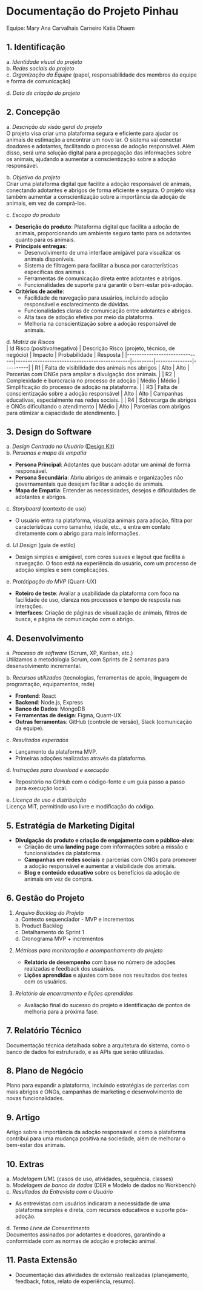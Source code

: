 # Documentação do Projeto Pinhau
Equipe:
Mary Ana Carvalhais Carneiro
Katia Dhaem

## 1. Identificação
a. *Identidade visual do projeto*  
b. *Redes sociais do projeto*  
c. *Organização da Equipe* (papel, responsabilidade dos membros da equipe e forma de comunicação)  

d. *Data de criação do projeto*  

## 2. Concepção
a. *Descrição da visão geral do projeto*  
   O projeto visa criar uma plataforma segura e eficiente para ajudar os animais de estimação a encontrar um novo lar. O sistema vai conectar doadores e adotantes, facilitando o processo de adoção responsável. Além disso, será uma solução digital para a propagação das informações sobre os animais, ajudando a aumentar a conscientização sobre a adoção responsável.

b. *Objetivo do projeto*  
   Criar uma plataforma digital que facilite a adoção responsável de animais, conectando adotantes e abrigos de forma eficiente e segura. O projeto visa também aumentar a conscientização sobre a importância da adoção de animais, em vez de comprá-los.

c. *Escopo do produto*  
   - **Descrição do produto**: Plataforma digital que facilita a adoção de animais, proporcionando um ambiente seguro tanto para os adotantes quanto para os animais.
   - **Principais entregas**:
     - Desenvolvimento de uma interface amigável para visualizar os animais disponíveis.
     - Sistema de filtragem para facilitar a busca por características específicas dos animais.
     - Ferramentas de comunicação direta entre adotantes e abrigos.
     - Funcionalidades de suporte para garantir o bem-estar pós-adoção.
   - **Critérios de aceite**:
     - Facilidade de navegação para usuários, incluindo adoção responsável e esclarecimento de dúvidas.
     - Funcionalidades claras de comunicação entre adotantes e abrigos.
     - Alta taxa de adoção efetiva por meio da plataforma.
     - Melhoria na conscientização sobre a adoção responsável de animais.

d. *Matriz de Riscos*  
   | Id Risco (positivo/negativo) | Descrição Risco (projeto, técnico, de negócio) | Impacto | Probabilidade | Resposta |
   |-------------------------------|-----------------------------------------------|---------|---------------|----------|
   | R1 | Falta de visibilidade dos animais nos abrigos | Alto | Alto | Parcerias com ONGs para ampliar a divulgação dos animais. |
   | R2 | Complexidade e burocracia no processo de adoção | Médio | Médio | Simplificação do processo de adoção na plataforma. |
   | R3 | Falta de conscientização sobre a adoção responsável | Alto | Alto | Campanhas educativas, especialmente nas redes sociais. |
   | R4 | Sobrecarga de abrigos e ONGs dificultando o atendimento | Médio | Alto | Parcerias com abrigos para otimizar a capacidade de atendimento. |

## 3. Design do Software
a. *Design Centrado no Usuário* ([Design Kit](https://www.designkit.org/methods.html))  
b. *Personas e mapa de empatia*  
   - **Persona Principal**: Adotantes que buscam adotar um animal de forma responsável.
   - **Persona Secundária**: Abriu abrigos de animais e organizações não governamentais que desejam facilitar a adoção de animais.
   - **Mapa de Empatia**: Entender as necessidades, desejos e dificuldades de adotantes e abrigos.

c. *Storyboard* (contexto de uso)  
   - O usuário entra na plataforma, visualiza animais para adoção, filtra por características como tamanho, idade, etc., e entra em contato diretamente com o abrigo para mais informações.

d. *UI Design* (guia de estilo)  
   - Design simples e amigável, com cores suaves e layout que facilita a navegação. O foco está na experiência do usuário, com um processo de adoção simples e sem complicações.

e. *Protótipação do MVP* (Quant-UX)  
   - **Roteiro de teste**: Avaliar a usabilidade da plataforma com foco na facilidade de uso, clareza nos processos e tempo de resposta nas interações.
   - **Interfaces**: Criação de páginas de visualização de animais, filtros de busca, e página de comunicação com o abrigo.

## 4. Desenvolvimento
a. *Processo de software* (Scrum, XP, Kanban, etc.)  
   Utilizamos a metodologia Scrum, com Sprints de 2 semanas para desenvolvimento incremental.

b. *Recursos utilizados* (tecnologias, ferramentas de apoio, linguagem de programação, equipamentos, rede)  
   - **Frontend**: React
   - **Backend**: Node.js, Express
   - **Banco de Dados**: MongoDB
   - **Ferramentas de design**: Figma, Quant-UX
   - **Outras ferramentas**: GitHub (controle de versão), Slack (comunicação da equipe).

c. *Resultados esperados*  
   - Lançamento da plataforma MVP.
   - Primeiras adoções realizadas através da plataforma.

d. *Instruções para download e execução*  
   - Repositório no GitHub com o código-fonte e um guia passo a passo para execução local.

e. *Licença de uso e distribuição*  
   Licença MIT, permitindo uso livre e modificação do código.

## 5. Estratégia de Marketing Digital
- **Divulgação do produto e criação de engajamento com o público-alvo**:
   - Criação de uma **landing page** com informações sobre a missão e funcionalidades da plataforma.
   - **Campanhas em redes sociais** e parcerias com ONGs para promover a adoção responsável e aumentar a visibilidade dos animais.
   - **Blog e conteúdo educativo** sobre os benefícios da adoção de animais em vez de compra.

## 6. Gestão do Projeto
1. *Arquivo Backlog do Projeto*  
   a. Contexto sequenciador - MVP e incrementos  
   b. Product Backlog  
   c. Detalhamento do Sprint 1  
   d. Cronograma MVP + incrementos  
2. *Métricas para monitoração e acompanhamento do projeto*  
   - **Relatório de desempenho** com base no número de adoções realizadas e feedback dos usuários.
   - **Lições aprendidas** e ajustes com base nos resultados dos testes com os usuários.

3. *Relatório de encerramento e lições aprendidas*  
   - Avaliação final do sucesso do projeto e identificação de pontos de melhoria para a próxima fase.

## 7. Relatório Técnico  
Documentação técnica detalhada sobre a arquitetura do sistema, como o banco de dados foi estruturado, e as APIs que serão utilizadas.

## 8. Plano de Negócio  
Plano para expandir a plataforma, incluindo estratégias de parcerias com mais abrigos e ONGs, campanhas de marketing e desenvolvimento de novas funcionalidades.

## 9. Artigo  
Artigo sobre a importância da adoção responsável e como a plataforma contribui para uma mudança positiva na sociedade, além de melhorar o bem-estar dos animais.

## 10. Extras
a. *Modelagem UML* (casos de uso, atividades, sequência, classes)  
b. *Modelagem de banco de dados* (DER e Modelo de dados no Workbench)  
c. *Resultados da Entrevista com o Usuário*  
   - As entrevistas com usuários indicaram a necessidade de uma plataforma simples e direta, com recursos educativos e suporte pós-adoção.
   
d. *Termo Livre de Consentimento*  
Documentos assinados por adotantes e doadores, garantindo a conformidade com as normas de adoção e proteção animal.

## 11. Pasta Extensão
- Documentação das atividades de extensão realizadas (planejamento, feedback, fotos, relato de experiência, resumo).